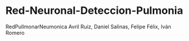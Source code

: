 # Red-Neuronal-Deteccion-Pulmonia
RedPullmonarNeumonica  Avril Ruiz, Daniel Salinas, Felipe Félix, Iván Romero
